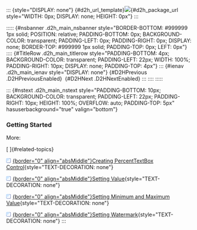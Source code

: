 ::: {style="DISPLAY: none"}
[](ms-xhelp:///?Id=d2h_url_template){#d2h_url_template}![](!package_url!){#d2h_package_url style="WIDTH: 0px; DISPLAY: none; HEIGHT: 0px"}
:::

::::: {#nsbanner .d2h_main_nsbanner style="BORDER-BOTTOM: #999999 1px solid; POSITION: relative; PADDING-BOTTOM: 0px; BACKGROUND-COLOR: transparent; PADDING-LEFT: 0px; PADDING-RIGHT: 0px; DISPLAY: none; BORDER-TOP: #999999 1px solid; PADDING-TOP: 0px; LEFT: 0px"}
:::: {#TitleRow .d2h_main_titlerow style="PADDING-BOTTOM: 4px; BACKGROUND-COLOR: transparent; PADDING-LEFT: 22px; WIDTH: 100%; PADDING-RIGHT: 10px; DISPLAY: none; PADDING-TOP: 4px"}
::: {#ienav .d2h_main_ienav style="DISPLAY: none"}
[](ms-xhelp:///?Id=df785fe9-18ef-4c7a-b673-4c6f17cdab5e){#D2HPrevious .D2HPreviousEnabled}  [](ms-xhelp:///?Id=bb5d82d8-6505-4f08-8c38-9dd86ea0b388){#D2HNext .D2HNextEnabled}
:::
::::
:::::

::: {#nstext .d2h_main_nstext style="PADDING-BOTTOM: 10px; BACKGROUND-COLOR: transparent; PADDING-LEFT: 22px; PADDING-RIGHT: 10px; HEIGHT: 100%; OVERFLOW: auto; PADDING-TOP: 5px" hasuserbackground="true" valign="bottom"}
### Getting Started

More:

[ ]{#related-topics}

[![](../button.gif){border="0" align="absMiddle"}Creating PercentTextBox Control](ms-xhelp:///?Id=1d829856-3122-42df-94b7-64ae427fdf52){style="TEXT-DECORATION: none"}

[![](../button.gif){border="0" align="absMiddle"}Setting Value](ms-xhelp:///?Id=c6abab50-5148-445c-9006-1445f6f8eeeb){style="TEXT-DECORATION: none"}

[![](../button.gif){border="0" align="absMiddle"}Setting Minimum and Maximum Value](ms-xhelp:///?Id=7d94c250-0fd2-4c6a-b98e-804fcb324201){style="TEXT-DECORATION: none"}

[![](../button.gif){border="0" align="absMiddle"}Setting Watermark](ms-xhelp:///?Id=7db79393-a797-4db7-8dcc-66b242db3179){style="TEXT-DECORATION: none"}
:::
